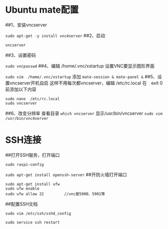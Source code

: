 # Ubuntu mate配置
##1、安装vncserver

  `sudo apt-get -y install vnc4server`
##2、启动

  `vncserver`

##3、设置密码

 `sudo vncpasswd`
##4、编辑 /home/.vnc/xstartup 设置VNC要显示图形界面

  `sudo vim  /home/.vnc/xstartup`
  添加
  `mate-session & mate-panel &`
##5、设置vncserver开机自启
这样不用每次都vncserver，编辑 /etc/rc.local 在　exit 0 前添加以下内容
   ```
   sudo nano  /etc/rc.local
   sudo vncserver
   ```
##6、改变分辨率
  查看目录
  `which vncserver`
  显示/usr/bin/vncserver
  `sudo vim /usr/bin/vnc4server`
  

# SSH连接
##打开SSH服务，打开端口

`sudo raspi-config`

`sudo apt-get install openssh-server`
##开防火墙打开端口
```
sudo apt-get install ufw
sudo ufw enable
sudo ufw allow 22         //vnc是5900、5901等
```
##配置SSH文档

`sudo vim /etc/ssh/sshd_config`

`sudo service ssh restart`

  

